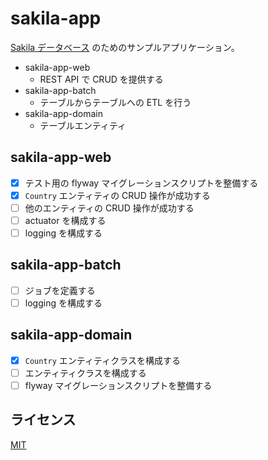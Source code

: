 # sakila-app

[Sakila データベース](https://github.com/jOOQ/jOOQ/tree/main/jOOQ-examples/Sakila/) のためのサンプルアプリケーション。

* sakila-app-web
    - REST API で CRUD を提供する
* sakila-app-batch
    - テーブルからテーブルへの ETL を行う
* sakila-app-domain
    - テーブルエンティティ

## sakila-app-web

* [x] テスト用の flyway マイグレーションスクリプトを整備する
* [x] `Country` エンティティの CRUD 操作が成功する
* [ ] 他のエンティティの CRUD 操作が成功する
* [ ] actuator を構成する
* [ ] logging を構成する

## sakila-app-batch

* [ ] ジョブを定義する
* [ ] logging を構成する

## sakila-app-domain

* [x] `Country` エンティティクラスを構成する
* [ ] エンティティクラスを構成する
* [ ] flyway マイグレーションスクリプトを整備する

## ライセンス

[MIT](./LICENSE)

